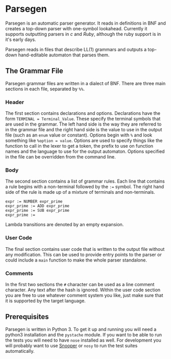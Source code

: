 # Parsegen

Parsegen is an automatic parser generator. It reads in definitions in BNF and creates a top-down parser with one-symbol lookahead. Currently it supports outputting parsers in *c* and *Ruby*, although the ruby support is in it's early days.

Parsegen reads in files that describe LL(1) grammars and outputs a top-down hand-editable automaton that parses them.

## The Grammar File

Parsegen grammar files are written in a dialect of BNF. There are three main sections in each file, separated by `%%`.

### Header

The first section contains declarations and options. Declarations have the form `TERMINAL = Terminal_Value`. These specify the terminal symbols that are used in the grammar. The left hand side is the way they are referred to in the grammar file and the right hand side is the value to use in the output file (such as an `enum` value or constant). Options begin with `%` and look something like `%option = value`. Options are used to specify things like the function to call in the lexer to get a token, the prefix to use on function names and the language to use for the output automaton. Options specified in the file can be overridden from the command line.

### Body

The second section contains a list of grammar rules. Each line that contains a rule begins with a non-terminal followed by the `:=` symbol. The right hand side of the rule is made up of a mixture of terminals and non-terminals.

	expr := NUMBER expr_prime
	expr_prime := ADD expr_prime
	expr_prime := SUB expr_prime
	expr_prime :=

Lambda transitions are denoted by an empty expansion.

### User Code
The final section contains user code that is written to the output file without any modification. This can be used to provide entry points to the parser or could include a `main` function to make the whole parser standalone.

### Comments

In the first two sections the `#` character can be used as a line comment character. Any text after  the hash is ignored. Within the user code section you are free to use whatever comment system you like, just make sure that it is supported by the target language.

## Prerequisites

Parsegen is written in Python 3. To get it up and running you will need a python3 installation and the `pystache` module. If you want to be able to run the tests you will need to have `nose` installed as well. For development you will probably want to use [Snooper][snooper_url] or `nosy` to run the test suites automatically.

[snooper_url]: http://github.com/iwillspeak/snooper